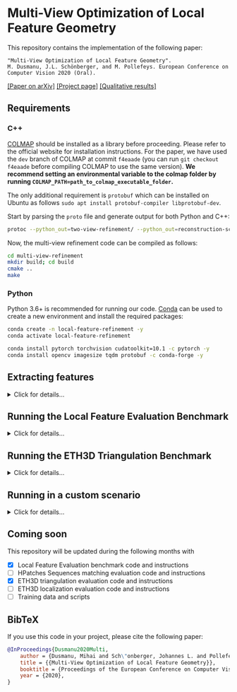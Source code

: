 # Multi-View Optimization of Local Feature Geometry

This repository contains the implementation of the following paper:

```text
"Multi-View Optimization of Local Feature Geometry".
M. Dusmanu, J.L. Schönberger, and M. Pollefeys. European Conference on Computer Vision 2020 (Oral).
```

[[Paper on arXiv]](https://arxiv.org/abs/2003.08348) [[Project page]](https://dsmn.ml/publications/mvolfg.html) [[Qualitative results]](https://youtu.be/eH4UNwXLsyk)
    
## Requirements

### C++

[COLMAP](https://colmap.github.io/) should be installed as a library before proceeding. Please refer to the official website for installation instructions. For the paper, we have used the `dev` branch of COLMAP at commit `f4eaade` (you can run `git checkout f4eaade` before compiling COLMAP to use the same version). **We recommend setting an environmental variable to the colmap folder by running `COLMAP_PATH=path_to_colmap_executable_folder`.**

The only additional requirement is `protobuf` which can be installed on Ubuntu as follows `sudo apt install protobuf-compiler libprotobuf-dev`.

Start by parsing the `proto` file and generate output for both Python and C++:
```bash
protoc --python_out=two-view-refinement/ --python_out=reconstruction-scripts/ --cpp_out=multi-view-refinement/ types.proto
```

Now, the multi-view refinement code can be compiled as follows:
```bash
cd multi-view-refinement
mkdir build; cd build
cmake ..
make
```

### Python

Python 3.6+ is recommended for running our code. [Conda](https://docs.conda.io/en/latest/) can be used to create a new environment and install the required packages:
```bash
conda create -n local-feature-refinement -y
conda activate local-feature-refinement

conda install pytorch torchvision cudatoolkit=10.1 -c pytorch -y
conda install opencv imagesize tqdm protobuf -c conda-forge -y
```

## Extracting features

<details>
<summary>Click for details...</summary>

In order to make our evaluation reproducible regardless of updates to the repositories of individual features, we have forked all repositories at the point in time when we evaluated them. Please refer to the individual repositories for installation instructions.

### [SIFT](https://www.cs.ubc.ca/~lowe/papers/ijcv04.pdf)

We used the GPU-SIFT distribution coming with COLMAP. You can use the following command to extract features:
```bash
python utils/extract_features_sift.py --colmap_path $COLMAP_PATH --image_path path_to_images
```

### [SURF](http://people.ee.ethz.ch/~surf/eccv06.pdf)

We used the OpenCV implementation. You can use the following command to extract features:
```bash
python utils/extract_features_surf.py --image_path path_to_images
```

### [D2-Net](https://arxiv.org/abs/1905.03561)

Clone the repository (`git clone git@github.com:mihaidusmanu/d2-net.git; git checkout 2a4d88f`) and use the following command to extract features:
```bash
python extract_features.py --image_list_file image_list.txt (--multiscale)
```

### [Key.Net](https://arxiv.org/abs/1904.00889)

Clone the fork (`git clone git@github.com:mihaidusmanu/Key.Net.git; git checkout local-feature-refinement`) and use the following command to extract features:
```bash
python extract_multiscale_features.py --list_images image_list.txt
```

### [R2D2](https://arxiv.org/abs/1906.06195)

Clone the fork (`git clone git@github.com:mihaidusmanu/r2d2.git`) and use the following command to extract features:
```bash
python extract.py --images image_list.txt
```

### [SuperPoint](https://arxiv.org/abs/1712.07629)

Clone the fork (`git clone git@github.com:mihaidusmanu/SuperPointPretrainedNetwork.git`) and use the following command to extract features:
```bash
python extract_features_superpoint_list.py image_list.txt
```

### Image lists

To create the image lists, you can use the provided utility `utils/create_image_list_file.py`.

</details>

## Running the Local Feature Evaluation Benchmark

<details>
<summary>Click for details...</summary>

Once the multi-view refinement code was compiled successfully, the environment was created, and you made sure that you can run feature extraction, you can try out the Local Feature Evaluation Benchmark. To make sure that everything is working properly, we recommend starting on the two small datasets (Fountain and Herzjesu). You can download the datasets by running `bash local-feature-evaluation/download.sh` (~4GB required).

The evaluation can be run using the following command:
```bash
python local-feature-evaluation/benchmark.py --colmap_path $COLMAP_PATH --dataset_name dataset_name --method_name method_name
```

For instance, in order to evaluate SIFT on Fountain, one would run:
```bash
python local-feature-evaluation/benchmark.py --colmap_path $COLMAP_PATH --dataset_name Fountain --method_name sift
```
This will produce two output files: `output/sift-Fountain-ref.txt` and `output/sift-Fountain-raw.txt` containing `json` objects with reconstruction statistics for features with and without refinement, respectively.

Similarly to the paper, `local-feature-evaluation/compare_reconstructions.py` can be used to compare a refined reconstruction and its raw counterpart on commonly registered images only.

</details>

## Running the ETH3D Triangulation Benchmark

<details>
<summary>Click for details...</summary>

You can download and prepare the dataset by running `bash eth/download.sh; bash eth/prepare_dataset.sh $COLMAP_PATH` (~15GB required). Please follow the official instructions to install the [ETH3D multi-view evaluation program](https://github.com/ETH3D/multi-view-evaluation). **We recommend setting an environmental variable to the evaluation folder by running `EVAL_PATH=path_to_evaluation_executable_folder`.**

The evaluation can be run using the following command:
```bash
python eth/benchmark.py --colmap_path $COLMAP_PATH --evaluation_path $EVAL_PATH --dataset_name dataset_name --method_name method_name
```

For instance, in order to evaluate SIFT on pipes, one would run:
```bash
python local-feature-evaluation/benchmark.py --colmap_path $COLMAP_PATH --dataset_name pipes --method_name sift
```
This will produce two output files: `output/sift-pipes-ref.txt` and `output/sift-pipes-raw.txt` containing sparse triangulation accuracy and completeness for features with and without refinement, respectively.

</details>

## Running in a custom scenario

<details>
<summary>Click for details...</summary>

### Custom dataset

In order to facilitate the use of our method with custom datasets, we provide several helpful scripts:
- `utils/create_starting_database.py` creates an initial database containing images and camera information from EXIF data.
- `utils/create_image_list_file.py` creates a list of images `image-list.txt` from a database.
- `utils/create_exhaustive_matching_file.py` creates an exhaustive list of image pairs to match `match-list.txt` from a database.

### Custom features

The proposed method works regardless of local features used. You can provide your own features in [`npz`](https://docs.scipy.org/doc/numpy/reference/generated/numpy.savez.html) files that encapsulate two arrays: 

- `keypoints` - `N x 2` - array containing the positions of keypoints `x, y`. The `X` axis is pointing to the right and the `Y` axis to the bottom.
- `descriptors` - `N x D` - array containing the L2 normalized descriptors.

### Reconstruction

We suppose the dataset directory has the following structure:
```
.
├── images
│  └── *.{jpg | png | ...}
│  └── *.{jpg | png | ...}.method_name (npz files with features)
├── database.db (created by utils/create_starting_database.py)
├── image-list.txt (created by utils/create_image_list_file.py)
└── match-list.txt (created by utils/create_exhaustive_matching_file.py for instance)
```

The list of image pairs to match `match-list.txt` can be replaced by a partial list. For image datasets extracted from videos, you can use sequential matching (i.e, last 10-20 frames). For large datasets (>100 images), we suggest using retrieval first and only matching with respect to the closest 20-50 images.

To run the refinement pipeline followed by 3D reconstruction with both refined and raw features, you can use:
```bash
python custom_demo.py --colmap_path $COLMAP_PATH --dataset_name dataset_name --dataset_path path_to_dataset --method_name method_name
```
The output is the same as for the Local Feature Evaluation Benchmark. You can then use COLMAP to visualize the resulting reconstructions.

If you are using a method that's not part of our initial evaluation, don't forget to add the feature extraction resolution and matching parameters to `max_size_dict` and `matcher_dict` respectively at the top of `custom_demo.py`.

</details>

## Coming soon

This repository will be updated during the following months with

- [x] Local Feature Evaluation benchmark code and instructions
- [ ] HPatches Sequences matching evaluation code and instructions
- [X] ETH3D triangulation evaluation code and instructions
- [ ] ETH3D localization evaluation code and instructions
- [ ] Training data and scripts

## BibTeX

If you use this code in your project, please cite the following paper:
```bibtex
@InProceedings{Dusmanu2020Multi,
    author = {Dusmanu, Mihai and Sch\"onberger, Johannes L. and Pollefeys, Marc},
    title = {{Multi-View Optimization of Local Feature Geometry}},
    booktitle = {Proceedings of the European Conference on Computer Vision},
    year = {2020},
}
```
